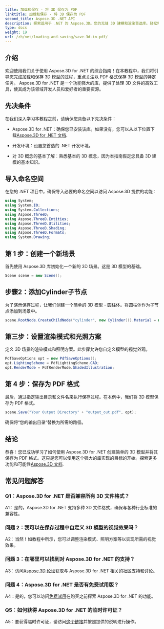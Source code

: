 ```yaml
---
title: 加载和保存 - 将 3D 保存为 PDF
linktitle: 加载和保存 - 将 3D 保存为 PDF
second_title: Aspose.3D .NET API
description: 探索适用于 .NET 的 Aspose.3D。您的无缝 3D 建模和渲染首选库。轻松将 3D 模型保存为 PDF 格式。
type: docs
weight: 19
url: /zh/net/loading-and-saving/save-3d-in-pdf/
---
```

## 介绍

欢迎使用我们关于使用 Aspose.3D for .NET 的综合指南！在本教程中，我们将引导您完成加载和保存 3D 模型的过程，重点关注以 PDF 格式保存 3D 模型的特定任务。 Aspose.3D for .NET 是一个功能强大的库，提供了处理 3D 文件的高效工具，使其成为该领域开发人员和爱好者的重要资源。

## 先决条件

在我们深入学习本教程之前，请确保您具备以下先决条件：

-  Aspose.3D for .NET：确保您已安装该库。如果没有，您可以从以下位置下载[Aspose.3D for .NET 文档](https://reference.aspose.com/3d/net/).

- 开发环境：设置您首选的 .NET 开发环境。

- 对 3D 概念的基本了解：熟悉基本的 3D 概念，因为本指南假定您具备 3D 建模的基本知识。

## 导入命名空间

在您的 .NET 项目中，确保导入必要的命名空间以访问 Aspose.3D 提供的功能：

```csharp
using System;
using System.IO;
using System.Collections;
using Aspose.ThreeD;
using Aspose.ThreeD.Entities;
using Aspose.ThreeD.Utilities;
using Aspose.ThreeD.Shading;
using Aspose.ThreeD.Formats;
using System.Drawing;
```

## 第 1 步：创建一个新场景

首先使用 Aspose.3D 库初始化一个新的 3D 场景。这是 3D 模型的基础。

```csharp
Scene scene = new Scene();
```

## 步骤2：添加Cylinder子节点

为了演示保存过程，让我们创建一个简单的 3D 模型 - 圆柱体。将圆柱体作为子节点添加到场景中。

```csharp
scene.RootNode.CreateChildNode("cylinder", new Cylinder()).Material = new PhongMaterial() { DiffuseColor = new Vector3(Color.DarkCyan) };
```

## 第三步：设置渲染模式和光照方案

定义 3D 场景的渲染模式和照明方案。此步骤允许您自定义模型的视觉外观。

```csharp
PdfSaveOptions opt = new PdfSaveOptions();
opt.LightingScheme = PdfLightingScheme.CAD;
opt.RenderMode = PdfRenderMode.ShadedIllustration;
```

## 第 4 步：保存为 PDF 格式

最后，通过指定输出目录和文件名来执行保存过程。在本例中，我们将 3D 模型保存为 PDF 格式。

```csharp
scene.Save("Your Output Directory" + "output_out.pdf", opt);
```

确保将“您的输出目录”替换为所需的路径。

## 结论

恭喜！您已成功学习了如何使用 Aspose.3D for .NET 创建简单的 3D 模型并将其保存为 PDF 格式。这只是您可以使用这个强大的库实现的目标的开始。探索更多功能和可能性[Aspose.3D 文档](https://reference.aspose.com/3d/net/).

## 常见问题解答

### Q1：Aspose.3D for .NET 是否兼容所有 3D 文件格式？

A1：是的，Aspose.3D for .NET 支持多种 3D 文件格式，确保与各种行业标准的兼容性。

### 问题 2：我可以在保存过程中自定义 3D 模型的视觉效果吗？

A2：当然！如教程中所示，您可以调整渲染模式、照明方案等以实现所需的视觉效果。

### 问题 3：在哪里可以找到对 Aspose.3D for .NET 的支持？

 A3：访问[Aspose.3D 论坛](https://forum.aspose.com/c/3d/18)获取与 Aspose.3D for .NET 相关的社区支持和讨论。

### 问题 4：Aspose.3D for .NET 是否有免费试用版？

 A4：是的，您可以访问[免费试用](https://releases.aspose.com/)在购买之前探索 Aspose.3D for .NET 的功能。

### Q5：如何获得 Aspose.3D for .NET 的临时许可证？

 A5：要获得临时许可证，请访问[这个链接](https://purchase.aspose.com/temporary-license/)并按照提供的说明进行操作。